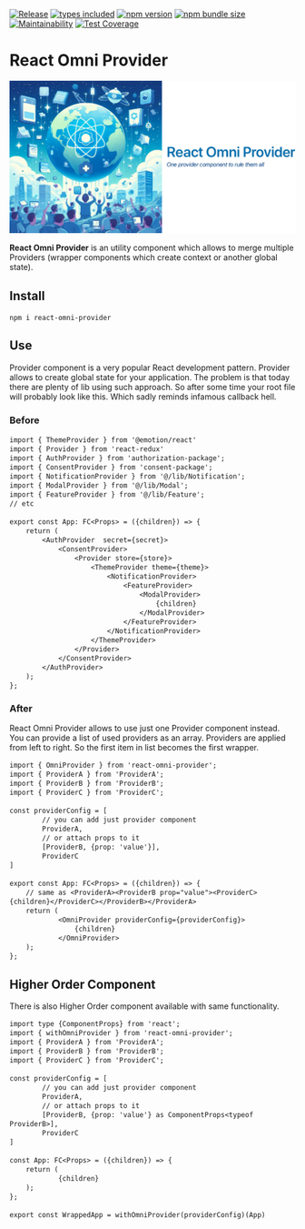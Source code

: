 [![Release](https://github.com/morewings/react-omni-provider/actions/workflows/merge-jobs.yml/badge.svg)](https://github.com/morewings/react-omni-provider/actions/workflows/merge-jobs.yml)
[![types included](https://img.shields.io/github/package-json/types/morewings/react-omni-provider)](https://github.com/morewings/react-omni-provider)
[![npm version](https://badge.fury.io/js/react-omni-provider.svg)](https://www.npmjs.com/package/react-omni-provider)
[![npm bundle size](https://img.shields.io/bundlephobia/minzip/react-omni-provider)](https://bundlephobia.com/result?p=react-omni-provider)
[![Maintainability](https://api.codeclimate.com/v1/badges/e96c5a81106945e6bfed/maintainability)](https://codeclimate.com/github/morewings/react-omni-provider/maintainability)
[![Test Coverage](https://api.codeclimate.com/v1/badges/e96c5a81106945e6bfed/test_coverage)](https://codeclimate.com/github/morewings/react-omni-provider/test_coverage)

# React Omni Provider

[![React Omni Provider](./design/picture.jpg)](#)

**React Omni Provider** is an utility component which allows to merge multiple Providers (wrapper components which create context or another global state).

## Install

```shell
npm i react-omni-provider
```

## Use

Provider component is a very popular React development pattern. Provider allows to create global state for your application. The problem is that today there are plenty of lib using such approach. So after some time your root file will probably look like this. Which sadly reminds infamous callback hell.

### Before

```tsx
import { ThemeProvider } from '@emotion/react'
import { Provider } from 'react-redux'
import { AuthProvider } from 'authorization-package';
import { ConsentProvider } from 'consent-package';
import { NotificationProvider } from '@/lib/Notification';
import { ModalProvider } from '@/lib/Modal';
import { FeatureProvider } from '@/lib/Feature';
// etc

export const App: FC<Props> = ({children}) => {
    return (
        <AuthProvider  secret={secret}>
            <ConsentProvider>
                <Provider store={store}>
                    <ThemeProvider theme={theme}>
                        <NotificationProvider>
                            <FeatureProvider>
                                <ModalProvider>
                                    {children}
                                </ModalProvider>
                            </FeatureProvider>
                        </NotificationProvider>
                    </ThemeProvider>
                </Provider>
            </ConsentProvider>
        </AuthProvider>
    );
};
```

### After

React Omni Provider allows to use just one Provider component instead. You can provide a list of used providers as an array. Providers are applied from left to right. So the first item in list becomes the first wrapper.

```tsx
import { OmniProvider } from 'react-omni-provider';
import { ProviderA } from 'ProviderA';
import { ProviderB } from 'ProviderB';
import { ProviderC } from 'ProviderC';

const providerConfig = [
        // you can add just provider component
        ProviderA,
        // or attach props to it
        [ProviderB, {prop: 'value'}],
        ProviderC
]

export const App: FC<Props> = ({children}) => {
    // same as <ProviderA><ProviderB prop="value"><ProviderC>{children}</ProviderC></ProviderB></ProviderA>
    return (
            <OmniProvider providerConfig={providerConfig}>
                {children}
            </OmniProvider>
    );
};
```

## Higher Order Component

There is also Higher Order component available with same functionality.

```tsx
import type {ComponentProps} from 'react';
import { withOmniProvider } from 'react-omni-provider';
import { ProviderA } from 'ProviderA';
import { ProviderB } from 'ProviderB';
import { ProviderC } from 'ProviderC';

const providerConfig = [
        // you can add just provider component
        ProviderA,
        // or attach props to it
        [ProviderB, {prop: 'value'} as ComponentProps<typeof ProviderB>],
        ProviderC
]

const App: FC<Props> = ({children}) => {
    return (
            {children}
    );
};

export const WrappedApp = withOmniProvider(providerConfig)(App)
```
